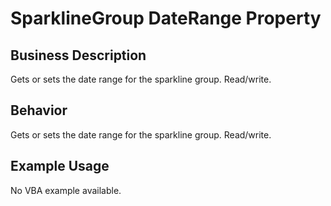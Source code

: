 # SparklineGroup DateRange Property

## Business Description
Gets or sets the date range for the sparkline group. Read/write.

## Behavior
Gets or sets the date range for the sparkline group. Read/write.

## Example Usage
No VBA example available.